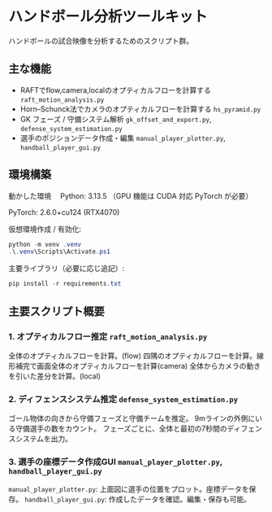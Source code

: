 # ハンドボール分析ツールキット

ハンドボールの試合映像を分析するためのスクリプト群。

## 主な機能
- RAFTでflow,camera,localのオプティカルフローを計算する `raft_motion_analysis.py`
- Horn–Schunck法でカメラのオプティカルフローを計算する `hs_pyramid.py`
- GK フェーズ / 守備システム解析 `gk_offset_and_export.py`, `defense_system_estimation.py`
- 選手のポジションデータ作成・編集 `manual_player_plotter.py`, `handball_player_gui.py`

## 環境構築
動かした環境　
Python: 3.13.5 （GPU 機能は CUDA 対応 PyTorch が必要）

PyTorch: 2.6.0+cu124 (RTX4070)

仮想環境作成 / 有効化:  
```powershell
python -m venv .venv
.\.venv\Scripts\Activate.ps1
```
主要ライブラリ（必要に応じ追記）:
```powershell
pip install -r requirements.txt
```

## 主要スクリプト概要

### 1. オプティカルフロー推定 `raft_motion_analysis.py`
全体のオプティカルフローを計算。(flow)
四隅のオプティカルフローを計算。線形補完で画面全体のオプティカルフローを計算(camera)
全体からカメラの動きを引いた差分を計算。(local)

### 2. ディフェンスシステム推定 `defense_system_estimation.py`
ゴール物体の向きから守備フェーズと守備チームを推定。
9mラインの外側にいる守備選手の数をカウント。
フェーズごとに、全体と最初の7秒間のディフェンスシステムを出力。


### 3. 選手の座標データ作成GUI `manual_player_plotter.py`, `handball_player_gui.py` 
`manual_player_plotter.py`: 上面図に選手の位置をプロット。座標データを保存。
`handball_player_gui.py`: 作成したデータを確認。編集・保存も可能。 

